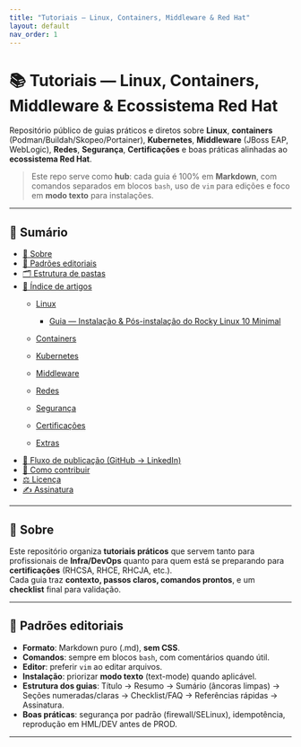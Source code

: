 ```yaml
---
title: "Tutoriais — Linux, Containers, Middleware & Red Hat"
layout: default
nav_order: 1
---
```

# 📚 Tutoriais — Linux, Containers, Middleware & Ecossistema Red Hat

Repositório público de guias práticos e diretos sobre **Linux**, **containers** (Podman/Buildah/Skopeo/Portainer), **Kubernetes**, **Middleware** (JBoss EAP, WebLogic), **Redes**, **Segurança**, **Certificações** e boas práticas alinhadas ao **ecossistema Red Hat**.

> Este repo serve como **hub**: cada guia é 100% em **Markdown**, com comandos separados em blocos `bash`, uso de `vim` para edições e foco em **modo texto** para instalações.

---

## 📑 Sumário

- [🔎 Sobre](#-sobre)
- [🧭 Padrões editoriais](#-padrões-editoriais)
- [🗂️ Estrutura de pastas](#️-estrutura-de-pastas)
- [📝 Índice de artigos](#-índice-de-artigos)
  - [Linux](#linux)
    - [Guia — Instalação & Pós-instalação do Rocky Linux 10 Minimal](./linux/rocky-linux-10-minimal.md)

  - [Containers](#containers)
  - [Kubernetes](#kubernetes)
  - [Middleware](#middleware)
  - [Redes](#redes)
  - [Segurança](#segurança)
  - [Certificações](#certificações)
  - [Extras](#extras)
- [🚀 Fluxo de publicação (GitHub → LinkedIn)](#-fluxo-de-publicação-github--linkedin)
- [🧩 Como contribuir](#-como-contribuir)
- [⚖️ Licença](#️-licença)
- [✍️ Assinatura](#️-assinatura)

---

## 🔎 Sobre
Este repositório organiza **tutoriais práticos** que servem tanto para profissionais de **Infra/DevOps** quanto para quem está se preparando para **certificações** (RHCSA, RHCE, RHCJA, etc.).  
Cada guia traz **contexto, passos claros, comandos prontos**, e um **checklist** final para validação.

---

## 🧭 Padrões editoriais

- **Formato**: Markdown puro (.md), **sem CSS**.
- **Comandos**: sempre em blocos `bash`, com comentários quando útil.
- **Editor**: preferir `vim` ao editar arquivos.
- **Instalação**: priorizar **modo texto** (text-mode) quando aplicável.
- **Estrutura dos guias**: Título → Resumo → Sumário (âncoras limpas) → Seções numeradas/claras → Checklist/FAQ → Referências rápidas → Assinatura.
- **Boas práticas**: segurança por padrão (firewall/SELinux), idempotência, reprodução em HML/DEV antes de PROD.

---


